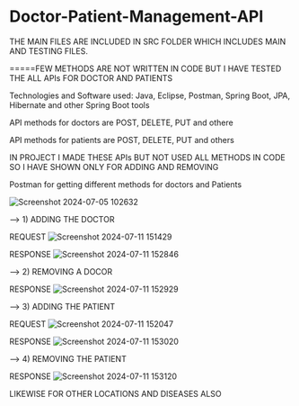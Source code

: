 # Doctor-Patient-Management-API
THE MAIN FILES ARE INCLUDED IN SRC FOLDER WHICH INCLUDES MAIN AND TESTING FILES.

=====FEW METHODS ARE NOT WRITTEN IN CODE BUT I HAVE TESTED THE ALL APIs FOR DOCTOR AND PATIENTS


Technologies and Software used: Java, Eclipse, Postman, Spring Boot, JPA, Hibernate and other Spring Boot tools


API methods for doctors are
POST,
DELETE,
PUT and othere

API methods for patients are
POST,
DELETE,
PUT and others

IN PROJECT I MADE THESE APIs BUT NOT USED ALL METHODS IN CODE SO I HAVE SHOWN ONLY FOR ADDING AND REMOVING




Postman for getting different methods for doctors and Patients

![Screenshot 2024-07-05 102632](https://github.com/Akash-Kumar45/Doctor-Patient-Management-API/assets/143485812/247ddf74-25c2-4eda-b28f-4ea6e819414d)


--> 1) ADDING THE DOCTOR

REQUEST 
![Screenshot 2024-07-11 151429](https://github.com/Akash-Kumar45/Doctor-Patient-Management-API/assets/143485812/dcb28160-7115-435e-a493-7722541ac8dd)

RESPONSE 
![Screenshot 2024-07-11 152846](https://github.com/Akash-Kumar45/Doctor-Patient-Management-API/assets/143485812/261cf120-a34b-40c0-8e4b-f165e6140812)

--> 2) REMOVING A DOCOR

RESPONSE
![Screenshot 2024-07-11 152929](https://github.com/Akash-Kumar45/Doctor-Patient-Management-API/assets/143485812/8b807e36-c37b-498b-90c5-729e949cb3a8)

--> 3) ADDING THE PATIENT

REQUEST
![Screenshot 2024-07-11 152047](https://github.com/Akash-Kumar45/Doctor-Patient-Management-API/assets/143485812/265f145b-f955-4e06-9dc4-b6a2e2a8d66b)

RESPONSE
![Screenshot 2024-07-11 153020](https://github.com/Akash-Kumar45/Doctor-Patient-Management-API/assets/143485812/c066abc2-b9a4-47b3-a3d6-193dbae2d2d5)


--> 4) REMOVING THE PATIENT

RESPONSE
![Screenshot 2024-07-11 153120](https://github.com/Akash-Kumar45/Doctor-Patient-Management-API/assets/143485812/82375738-85fc-4c60-b15f-8188fe0d8463)


LIKEWISE FOR OTHER LOCATIONS AND DISEASES ALSO










